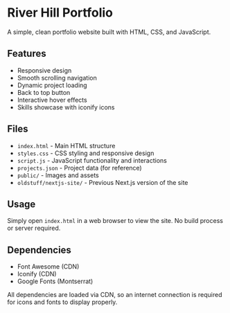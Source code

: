 # River Hill Portfolio

A simple, clean portfolio website built with HTML, CSS, and JavaScript.

## Features

- Responsive design
- Smooth scrolling navigation
- Dynamic project loading
- Back to top button
- Interactive hover effects
- Skills showcase with iconify icons

## Files

- `index.html` - Main HTML structure
- `styles.css` - CSS styling and responsive design
- `script.js` - JavaScript functionality and interactions
- `projects.json` - Project data (for reference)
- `public/` - Images and assets
- `oldstuff/nextjs-site/` - Previous Next.js version of the site

## Usage

Simply open `index.html` in a web browser to view the site. No build process or server required.

## Dependencies

- Font Awesome (CDN)
- Iconify (CDN)
- Google Fonts (Montserrat)

All dependencies are loaded via CDN, so an internet connection is required for icons and fonts to display properly.
